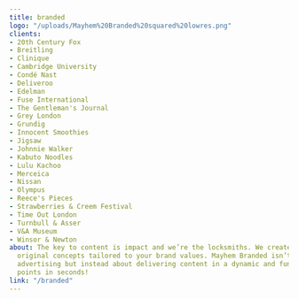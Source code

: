 ```yaml
---
title: branded
logo: "/uploads/Mayhem%20Branded%20squared%20lowres.png"
clients:
- 20th Century Fox
- Breitling
- Clinique
- Cambridge University
- Condé Nast
- Deliveroo
- Edelman
- Fuse International
- The Gentleman's Journal
- Grey London
- Grundig
- Innocent Smoothies
- Jigsaw
- Johnnie Walker
- Kabuto Noodles
- Lulu Kachoo
- Merceica
- Nissan
- Olympus
- Reece's Pieces
- Strawberries & Creem Festival
- Time Out London
- Turnbull & Asser
- V&A Museum
- Winsor & Newton
about: The key to content is impact and we’re the locksmiths. We create engaging and
  original concepts tailored to your brand values. Mayhem Branded isn’t about traditional
  advertising but instead about delivering content in a dynamic and fun way. Talking
  points in seconds!
link: "/branded"
---
```


